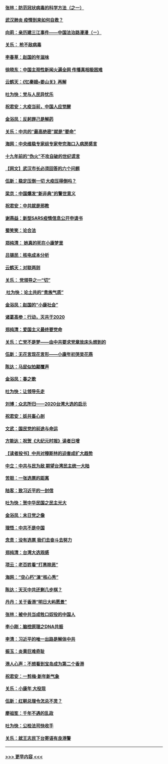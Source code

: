 #### [张林：防范冠状病毒的科学方法（之一）](../pages/nsc993/n11828618.md?t=01291055) 
#### [武汉肺炎 疫情到来如何自救？](../pages/nsc993/n11827632.md?t=01291055) 
#### [向莉：亲历建三江事件——中国法治路漫漫（ㄧ）](../pages/nsc993/n11827190.md?t=01291055) 
#### [关乐： 枪不敌病毒](../pages/nsc993/n11826746.md?t=01291055) 
#### [李春草：赵国的年滋味](../pages/nsc993/n11826321.md?t=01291055) 
#### [徐晓东：中国主观性新闻火遍全网 传播真相极困难](../pages/nsc993/n11826508.md?t=01291055) 
#### [云鹤天：《忆秦娥▪娄山关》再解](../pages/nsc993/n11824682.md?t=01291055) 
#### [吐为快：党与人民异忧乐](../pages/nsc993/n11824660.md?t=01291055) 
#### [祝君安：大疫当前，中国人应觉醒](../pages/nsc993/n11821946.md?t=01291055) 
#### [金浴凤：反躬罪己是解药](../pages/nsc993/n11820280.md?t=01291055) 
#### [关乐：中共的“最高绝密”就是“要命”](../pages/nsc993/n11816946.md?t=01291055) 
#### [海网：中央维稳专家组专家夸完海口入病房感言](../pages/nsc993/n11815138.md?t=01291055) 
#### [十九年前的“伪火”不攻自破的世纪谎言](../pages/nsc993/n11813238.md?t=01291055) 
#### [【网文】武汉市长必须回答的六个问题](../pages/nsc993/n11813848.md?t=01291055) 
#### [伍新：稳定压倒一切 大疫压得倒吗？](../pages/nsc993/n11812634.md?t=01291055) 
#### [梁京：中国爆发“新非典”的警世意义](../pages/nsc993/n11812554.md?t=01291055) 
#### [祝君安：中共就是邪教](../pages/nsc993/n11812431.md?t=01291055) 
#### [谢燕益：新型SARS疫情信息公开申请书](../pages/nsc993/n11808840.md?t=01291055) 
#### [蜀笑笑：论合法](../pages/nsc993/n11808064.md?t=01291055) 
#### [郑纯清： 她真的死在小康梦里](../pages/nsc993/n11806623.md?t=01291055) 
#### [吕锡民：核电成本分析](../pages/nsc993/n11806284.md?t=01291055) 
#### [云鹤天：对联两则](../pages/nsc993/n11805957.md?t=01291055) 
#### [关乐： 党领导之一“切”](../pages/nsc993/n11804505.md?t=01291055) 
#### [ 吐为快：论土共的“贵族气质”](../pages/nsc993/n11804490.md?t=01291055) 
#### [金浴凤：赵国的“小康社会”](../pages/nsc993/n11804452.md?t=01291055) 
#### [诸葛高参：行动，灭共于2020](../pages/nsc993/n11804120.md?t=01291055) 
#### [郑纯清：爱国主义最终要党命](../pages/nsc993/n11802197.md?t=01291055) 
#### [关乐：亡党不是梦——由中共要求党章放床头想到的](../pages/nsc993/n11802156.md?t=01291055) 
#### [伍新：无花言现花言形——小康年初哭吴花燕](../pages/nsc993/n11800044.md?t=01291055) 
#### [陈达：马屁似拍颠覆声](../pages/nsc993/n11800010.md?t=01291055) 
#### [金浴凤：春之歌](../pages/nsc993/n11797687.md?t=01291055) 
#### [吐为快：让领导先走](../pages/nsc993/n11797512.md?t=01291055) 
#### [刘博：众志所归——2020台湾大选的启示](../pages/nsc993/n11796878.md?t=01291055) 
#### [祝君安：妖共畜心剖](../pages/nsc993/n11794273.md?t=01291055) 
#### [文武：国民党的前途与命运](../pages/nsc993/n11794198.md?t=01291055) 
#### [方能达：祝贺《大纪元时报》读者日增](../pages/nsc993/n11793807.md?t=01291055) 
#### [【读者投书】中共对穆斯林的迫害成扩大趋势](../pages/nsc993/n11791371.md?t=01291055) 
#### [中立：中共与民为敌 期望台湾民主统一大陆](../pages/nsc993/n11790392.md?t=01291055) 
#### [苦胆：一张选票的距离](../pages/nsc993/n11788914.md?t=01291055) 
#### [陆客：致习近平的一封信](../pages/nsc993/n11788867.md?t=01291055) 
#### [吐为快：贺中华民国之民主光大](../pages/nsc993/n11788618.md?t=01291055) 
#### [金浴凤：末日党之像](../pages/nsc993/n11787475.md?t=01291055) 
#### [理悟：中共不是中国](../pages/nsc993/n11787463.md?t=01291055) 
#### [念贲：没有选票  我们去奋斗去努力](../pages/nsc993/n11787398.md?t=01291055) 
#### [郑纯清：台湾大选观感](../pages/nsc993/n11786210.md?t=01291055) 
#### [项云：老百姓看“打黑除恶”](../pages/nsc993/n11785398.md?t=01291055) 
#### [海网：“空心朽”演“核心秀”](../pages/nsc993/n11783874.md?t=01291055) 
#### [陈达：天灭中共还剩几步棋？](../pages/nsc993/n11783719.md?t=01291055) 
#### [丹丹：关于香港“明日大屿愿景”](../pages/nsc993/n11783273.md?t=01291055) 
#### [张林：被中共当成牲口奴役的中国人](../pages/nsc993/n11782397.md?t=01291055) 
#### [李小刚：脑控原理之DNA共振](../pages/nsc993/n11780962.md?t=01291055) 
#### [李清：习近平的唯一出路是解体中共](../pages/nsc993/n11780866.md?t=01291055) 
#### [振玉：炎黄巨难奇耻](../pages/nsc993/n11779632.md?t=01291055) 
#### [港人心声：不想看到宝岛成为第二个香港](../pages/nsc993/n11778817.md?t=01291055) 
#### [祝君安：一剪梅‧新年新气象](../pages/nsc993/n11776340.md?t=01291055) 
#### [关乐：小康年 大役现](../pages/nsc993/n11774213.md?t=01291055) 
#### [伍新：红朝总理令怎总不灵？](../pages/nsc993/n11770813.md?t=01291055) 
#### [廖祖笙：千年不遇的乱政](../pages/nsc993/n11770373.md?t=01291055) 
#### [吐为快：公检法司快收手](../pages/nsc993/n11770359.md?t=01291055) 
#### [关乐：就王志民下台寄语有良港警](../pages/nsc993/n11769903.md?t=01291055) 

----
#### [ >>> 更早内容 <<< ](../indexes/nsc993-earlier.md)
